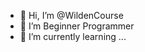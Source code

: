 - 👋 Hi, I’m @WildenCourse
- 👀 I’m Beginner Programmer
- 🌱 I’m currently learning ...
<!---
WildenCourse/WildenCourse is a ✨ special ✨ repository because its `README.md` (this file) appears on your GitHub profile.
You can click the Preview link to take a look at your changes.
--->
